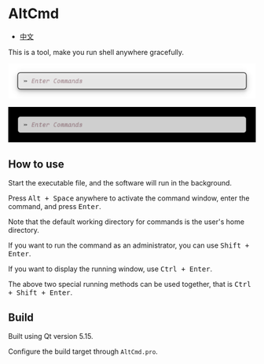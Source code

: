 # AltCmd

- [中文](README_cn.md)

This is a tool, make you run shell anywhere gracefully.

![](imgs/001.png#gh-light-mode-only)

![](imgs/002.png#gh-dark-mode-only)

## How to use

Start the executable file, and the software will run in the background.

Press <kbd>Alt + Space</kbd> anywhere to activate the command window, enter the command, and press <kbd>Enter</kbd>.

Note that the default working directory for commands is the user's home directory.

If you want to run the command as an administrator, you can use <kbd>Shift + Enter</kbd>.

If you want to display the running window, use <kbd>Ctrl + Enter</kbd>.

The above two special running methods can be used together, that is <kbd>Ctrl + Shift + Enter</kbd>.

## Build

Built using Qt version 5.15.

Configure the build target through `AltCmd.pro`.
